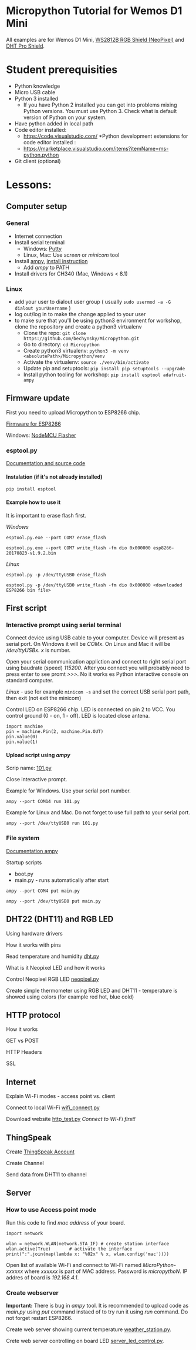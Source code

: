 # Micropython Tutorial for Wemos D1 Mini

All examples are for Wemos D1 Mini, [WS2812B RGB Shield (NeoPixel)](https://www.wemos.cc/product/ws2812b-rgb-shield.html) and [DHT Pro Shield](https://www.wemos.cc/product/dht-pro-shield.html).

# Student prerequisities

* Python knowledge
* Micro USB cable
* Python 3 installed
  * If you have Python 2 installed you can get into problems mixing Python versions. You must use Python 3. Check what is default version of Python on your system.
* Have python added in local path
* Code editor installed:
  * https://code.visualstudio.com/
*Python development extensions for code editor installed :
  * https://marketplace.visualstudio.com/items?itemName=ms-python.python
* Git client (optional)

# Lessons:

## Computer setup

### General

* Internet connection
* Install serial terminal 
  * Windows: [Putty](http://www.putty.org/)
  * Linux, Mac: Use _screen_ or _minicom_ tool 
* Install [ampy](https://learn.adafruit.com/micropython-basics-load-files-and-run-code/overview), [install instruction](https://github.com/adafruit/ampy)
  * Add _ampy_ to PATH
* Install drivers for CH340 (Mac, Windows < 8.1)

### Linux

* add your user to dialout user group ( usually ```sudo usermod -a -G dialout yourUsername``` )
* log out/log in to make the change applied to your user
* to make sure that you'll be using python3 environment for workshop, clone the repository and create a python3 virtualenv
  * Clone the repo: ```git clone https://github.com/bechynsky/Micropython.git```
  * Go to directory: ```cd Micropython```
  * Create python3 virtualenv: ```python3 -m venv <absolutePath>/Micropython/venv```
  * Activate the virtualenv: ```source ./venv/bin/activate```
  * Update pip and setuptools: ```pip install pip setuptools --upgrade```
  * Install python tooling for workshop: ```pip install esptool adafruit-ampy```

## Firmware update

First you need to upload Micropython to ESP8266 chip.

[Firmware for ESP8266](http://micropython.org/download#esp8266)

Windows: [NodeMCU Flasher](https://github.com/nodemcu/nodemcu-flasher)

### esptool.py

[Documentation and source code](https://github.com/espressif/esptool)

#### Instalation (if it's not already installed)

```
pip install esptool
```

#### Example how to use it

It is important to erase flash first.

_Windows_

```
esptool.py.exe --port COM7 erase_flash

esptool.py.exe --port COM7 write_flash -fm dio 0x000000 esp8266-20170823-v1.9.2.bin
```

_Linux_
```
esptool.py -p /dev/ttyUSB0 erase_flash

esptool.py -p /dev/ttyUSB0 write_flash -fm dio 0x000000 <downloaded ESP8266 bin file>
```

## First script

### Interactive prompt using serial terminal

Connect device using USB cable to your computer. Device will present as serial port. On Windows it will be _COMx_. On Linux and Mac it will be _/dev/ttyUSBx_. _x_ is number.

Open your serial communication appliction and connect to right serial port using baudrate (speed) _115200_. After you connect you will probably need to press enter to see promt _>>>_. No it works es Python interactive console on standard computer.

_Linux_ - use for example ```minicom -s``` and set the correct USB serial port path, then exit (not exit the minicom)

Control LED on ESP8266 chip. LED is connected on pin 2 to VCC. You control ground (0 - on, 1 - off). LED is located close antena.

```
import machine
pin = machine.Pin(2, machine.Pin.OUT)
pin.value(0)
pin.value(1)
```

#### Upload script using _ampy_

Scrip name: [101.py](101.py)

Close interactive prompt.

Example for Windows. Use your serial port number.

```
ampy --port COM14 run 101.py
```

Example for Linux and Mac. Do not forget to use full path to your serial port.

```
ampy --port /dev/ttyUSB0 run 101.py
```

### File system

[Documentation ampy](https://learn.adafruit.com/micropython-basics-load-files-and-run-code/file-operations)

Startup scripts
* boot.py
* main.py - runs automatically after start

```
ampy --port COM4 put main.py
```

```
ampy --port /dev/ttyUSB0 put main.py
```

## DHT22 (DHT11) and RGB LED

Using hardware drivers

How it works with pins

Read temperature and humidity [dht.py](dht.py)

What is it Neopixel LED and how it works

Control Neopixel RGB LED [neopixel.py](neopixel.py)

Create simple thermometer using RGB LED and DHT11 - temperature is showed using colors (for example red hot, blue cold)

## HTTP protocol

How it works

GET vs POST

HTTP Headers

SSL

## Internet

Explain Wi-Fi modes - access point vs. client

Connect to local Wi-Fi [wifi_connect.py](wifi_connect.py)

Download website [http_test.py](http_test.py) _Connect to Wi-Fi first!_

## ThingSpeak

Create [ThingSpeak Account](https://thingspeak.com/)

Create Channel

Send data from DHT11 to channel

## Server

### How to use Access point mode

Run this code to find _mac address_ of your board.

```
import network

wlan = network.WLAN(network.STA_IF) # create station interface
wlan.active(True)       # activate the interface
print(":".join(map(lambda x: "%02x" % x, wlan.config('mac'))))
```

Open list of available Wi-Fi and connect to Wi-Fi named _MicroPython-xxxxxx_ where _xxxxxx_ is part of MAC address. Password is _micropythoN_. IP addres of board is _192.168.4.1_.

### Create webserver

__Important:__ There is bug in _ampy_ tool. It is recommended to upload code as _main.py_ using _put_ command instaed of to try run it using _run_ command. Do not forget restart ESP8266.

Create web server showing current temperature [weather_station.py](weather_station.py).

Crete web server controlling on board LED [server_led_control.py](server_led_control.py).
